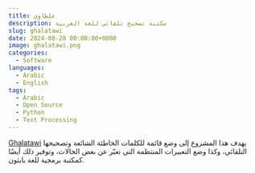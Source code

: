 ```yaml
---
title: غلطاوي
description: مكتبة تصحيح تلقائي للغة العربية
slug: ghalatawi
date: 2024-08-28 00:00:00+0000
image: ghalatawi.png
categories:
  - Software
languages:
  - Arabic
  - English
tags:
  - Arabic
  - Open Source
  - Python
  - Text Processing
---
```


[Ghalatawi](https://github.com/linuxscout/ghalatawi) يهدف هذا المشروع إلى وضع قائمة للكلمات الخاطئة الشائعة وتصحيحها التلقائي، وكذا وضع التعبيرات المنتظمة التي تعبّر عن بعض الحالات، وتوفير ذلك أيضًا كمكتبة برمجية للغة بايثون.
